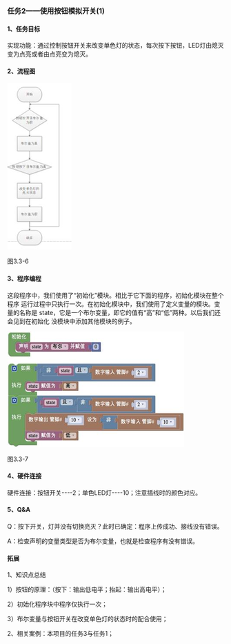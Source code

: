 ### 任务2——使用按钮模拟开关(1)

#### 1、任务目标

实现功能：通过控制按钮开关来改变单色灯的状态，每次按下按钮，LED灯由熄灭变为点亮或者由点亮变为熄灭。

#### 2、流程图

![img](/assets/image224.jpg)

图3.3-6

#### 3、程序编程



这段程序中，我们使用了“初始化”模块。相比于它下面的程序，初始化模块在整个程序 运行过程中只执行一次。在初始化模块中，我们使用了定义变量的模块。变量的名称是 state，它是一个布尔变量，即它的值有“高”和“低”两种。以后我们还会见到在初始化 没模块中添加其他模块的例子。  

![img](/assets/image226.jpg)



图3.3-7

 

#### 4、硬件连接

硬件连接：按钮开关----2；单色LED灯----10；注意插线时的颜色对应。

#### 5、Q&A

Q：按下开关，灯并没有切换亮灭？此时已确定：程序上传成功、接线没有错误。

A：检查声明的变量类型是否为布尔变量，也就是检查程序有没有错误。

#### 拓展

1、知识点总结

1）按钮的原理：（按下：输出低电平；抬起：输出高电平）；

2）初始化程序块中程序仅执行一次；

3）布尔变量与按钮开关在改变单色灯的状态时的配合使用；

2、相关案例：本项目的任务3与任务1；